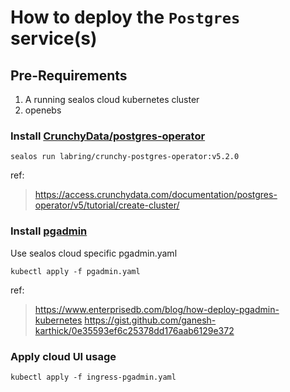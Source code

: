 # How to deploy the `Postgres` service(s)

## Pre-Requirements
1. A running sealos cloud kubernetes cluster
2. openebs

### Install [CrunchyData/postgres-operator](https://github.com/labring/cluster-image/tree/main/applications/crunchy-postgres-operator)

```shell
sealos run labring/crunchy-postgres-operator:v5.2.0
```

ref: 
> https://access.crunchydata.com/documentation/postgres-operator/v5/tutorial/create-cluster/

### Install [pgadmin](https://www.pgadmin.org)

Use sealos cloud specific pgadmin.yaml
```shell
kubectl apply -f pgadmin.yaml
```

ref:
> https://www.enterprisedb.com/blog/how-deploy-pgadmin-kubernetes
> https://gist.github.com/ganesh-karthick/0e35593ef6c25378dd176aab6129e372

### Apply cloud UI usage
```shell
kubectl apply -f ingress-pgadmin.yaml
```